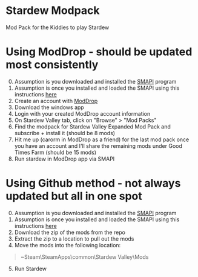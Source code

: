 # Stardew Modpack
Mod Pack for the Kiddies to play Stardew

# Using ModDrop - should be updated most consistently
0. Assumption is you downloaded and installed the [SMAPI](https://smapi.io/) program
1. Assumption is once you installed and loaded the SMAPI using this instructions [here](https://stardewvalleywiki.com/Modding:Installing_SMAPI_on_Windows)
2. Create an account with [ModDrop](https://www.moddrop.com/app/)
3. Download the windows app
4. Login with your created ModDrop account information
5. On Stardew Valley tab, click on "Browse" > "Mod Packs"
6. Find the modpack for Stardew Valley Expanded Mod Pack and subscribe + install it (should be 8 mods)
7. Hit me up (carorm in ModDrop as a friend) for the last mod pack once you have an account and I'll share the remaining mods under Good Times Farm (should be 15 mods)
8. Run stardew in ModDrop app via SMAPI

# Using Github method - not always updated but all in one spot
0. Assumption is you downloaded and installed the [SMAPI](https://smapi.io/) program
1. Assumption is once you installed and loaded the SMAPI using this instructions [here](https://stardewvalleywiki.com/Modding:Installing_SMAPI_on_Windows)
2. Download the zip of the mods from the repo
3. Extract the zip to a location to pull out the mods
4. Move the mods into the following location:
> ~Steam\SteamApps\common\Stardew Valley\Mods
5. Run Stardew


